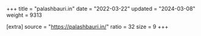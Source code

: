 +++
title = "palashbauri.in"
date = "2022-03-22"
updated = "2024-03-08"
weight = 9313

[extra]
source = "https://palashbauri.in/"
ratio = 32
size = 9
+++

